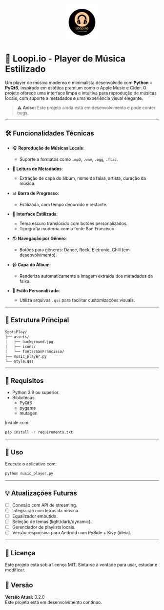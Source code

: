<p align="center">
  <img src="assets/Loopi.io.png" alt="Loopi.io Logo" width="120"/>
</p>

# 🎵 Loopi.io - Player de Música Estilizado

Um player de música moderno e minimalista desenvolvido com **Python + PyQt6**, inspirado em estética premium como o Apple Music e Cider. O projeto oferece uma interface limpa e intuitiva para reprodução de músicas locais, com suporte a metadados e uma experiência visual elegante.

> ⚠️ **Aviso:** Este projeto ainda está em desenvolvimento e pode conter bugs.

---

## 🛠️ Funcionalidades Técnicas

- 🎧 **Reprodução de Músicas Locais**:
  - Suporte a formatos como `.mp3`, `.wav`, `.ogg`, `.flac`.

- 📑 **Leitura de Metadados**:
  - Extração de capa do álbum, nome da faixa, artista, duração da música.

- 📊 **Barra de Progresso**:
  - Estilizada, com tempo decorrido e restante.

- 🎨 **Interface Estilizada**:
  - Tema escuro translúcido com botões personalizados.
  - Tipografia moderna com a fonte San Francisco.

- 🌎 **Navegação por Gênero**:
  - Botões para gêneros: Dance, Rock, Eletronic, Chill (em desenvolvimento).

- 📹 **Capa do Álbum**:
  - Renderiza automaticamente a imagem extraída dos metadados da faixa.

- 📕 **Estilo Personalizado**:
  - Utiliza arquivos `.qss` para facilitar customizações visuais.

---

## 📄 Estrutura Principal

```
SpotiPlay/
├── assets/
│   ├── background.jpg
│   ├── icons/
│   └── fonts/SanFrancisco/
├── music_player.py
└── style.qss
```

---

## 📅 Requisitos

- Python 3.9 ou superior.
- Bibliotecas:
  - PyQt6
  - pygame
  - mutagen

Instale com:
```bash
pip install -r requirements.txt
```

---

## 📅 Uso

Execute o aplicativo com:
```bash
python music_player.py
```

---

## 💡 Atualizações Futuras

- [ ] Conexão com API de streaming.
- [ ] Integração com letras da música.
- [ ] Equalizador embutido.
- [ ] Seleção de temas (light/dark/dynamic).
- [ ] Gerenciador de playlists locais.
- [ ] Versão responsiva para Android com PySide + Kivy (ideia).

---

## 💼 Licença

Este projeto está sob a licença MIT. Sinta-se à vontade para usar, estudar e modificar.

## 📌 Versão
**Versão Atual:** 0.2.0  
Este projeto está em desenvolvimento contínuo.



